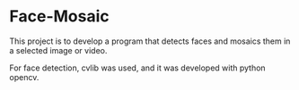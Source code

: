 # Face-Mosaic

This project is to develop a program that detects faces and mosaics them in a selected image or video.

For face detection, cvlib was used, and it was developed with python opencv.
